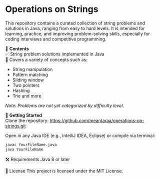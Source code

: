 # Operations on Strings

This repository contains a curated collection of string problems and solutions in Java, ranging from easy to hard levels. It is intended for learning, practice, and improving problem-solving skills, especially for coding interviews and competitive programming.

📂 **Contents**  
✅ String problem solutions implemented in Java  
🧠 Covers a variety of concepts such as:  
- String manipulation  
- Pattern matching  
- Sliding window  
- Two pointers  
- Hashing  
- Trie and more  

*Note: Problems are not yet categorized by difficulty level.*

🚀 **Getting Started**  
Clone the repository: https://github.com/meantaraa/operations-on-strings.git


Open in any Java IDE (e.g., IntelliJ IDEA, Eclipse) or compile via terminal:

```bash
javac YourFileName.java
java YourFileName
```

🛠️ Requirements
Java 8 or later

📜 License
This project is licensed under the MIT License.
